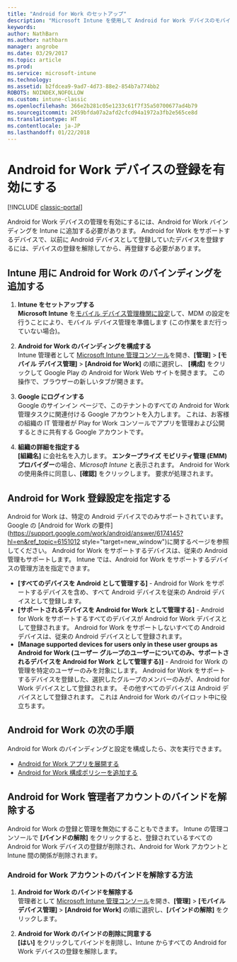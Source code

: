 ```yaml
---
title: "Android for Work のセットアップ"
description: "Microsoft Intune を使用して Android for Work デバイスのモバイル デバイス管理 (MDM) を有効にします。"
keywords: 
author: NathBarn
ms.author: nathbarn
manager: angrobe
ms.date: 03/29/2017
ms.topic: article
ms.prod: 
ms.service: microsoft-intune
ms.technology: 
ms.assetid: b2fdcea9-9ad7-4d73-88e2-854b7a774bb2
ROBOTS: NOINDEX,NOFOLLOW
ms.custom: intune-classic
ms.openlocfilehash: 366e2b281c05e1233c61f7f35a50700677ad4b79
ms.sourcegitcommit: 2459bfda07a2afd2cfcd94a1972a3fb2e565ce8d
ms.translationtype: HT
ms.contentlocale: ja-JP
ms.lasthandoff: 01/22/2018
---
```

# <a name="enable-enrollment-of-android-for-work-devices"></a>Android for Work デバイスの登録を有効にする

[!INCLUDE [classic-portal](../includes/classic-portal.md)]

Android for Work デバイスの管理を有効にするには、Android for Work バインディングを Intune に追加する必要があります。 Android for Work をサポートするデバイスで、以前に Android デバイスとして登録していたデバイスを登録するには、デバイスの登録を解除してから、再登録する必要があります。

## <a name="add-android-for-work-binding-for-intune"></a>Intune 用に Android for Work のバインディングを追加する

1. **Intune をセットアップする**<br>
**Microsoft Intune** を[モバイル デバイス管理機関に設定](/intune-classic/get-started/start-with-a-paid-subscription-to-microsoft-intune-step-8#enable-device-enrollment)して、MDM の設定を行うことにより、モバイル デバイス管理を準備します (この作業をまだ行っていない場合)。

2. **Android for Work のバインディングを構成する**<br>
    Intune 管理者として [Microsoft Intune 管理コンソール](https://manage.microsoft.com)を開き、**[管理]** &gt; **[モバイル デバイス管理]** &gt; **[Android for Work]** の順に選択し、 **[構成]** をクリックして Google Play の Android for Work Web サイトを開きます。 この操作で、ブラウザーの新しいタブが開きます。

3. **Google にログインする**<br>
   Google のサインイン ページで、このテナントのすべての Android for Work 管理タスクに関連付ける Google アカウントを入力します。 これは、お客様の組織の IT 管理者が Play for Work コンソールでアプリを管理および公開するときに共有する Google アカウントです。

4. **組織の詳細を指定する**<br>
   **[組織名]** に会社名を入力します。 **エンタープライズ モビリティ管理 (EMM) プロバイダー**の場合、*Microsoft Intune* と表示されます。 Android for Work の使用条件に同意し、**[確認]** をクリックします。 要求が処理されます。

## <a name="specify-android-for-work-enrollment-settings"></a>Android for Work 登録設定を指定する
   Android for Work は、特定の Android デバイスでのみサポートされています。 Google の [Android for Work の要件](https://support.google.com/work/android/answer/6174145?hl=en&ref_topic=6151012 style="target=new_window")に関するページを参照してください。  Android for Work をサポートするデバイスは、従来の Android 管理もサポートします。  Intune では、Android for Work をサポートするデバイスの管理方法を指定できます。

   - **[すべてのデバイスを Android として管理する]** - Android for Work をサポートするデバイスを含め、すべて Android デバイスを従来の Android デバイスとして登録します。
   - **[サポートされるデバイスを Android for Work として管理する]** - Android for Work をサポートするすべてのデバイスが Android for Work デバイスとして登録されます。 Android for Work をサポートしないすべての Android デバイスは、従来の Android デバイスとして登録されます。
   - **[Manage supported devices for users only in these user groups as Android for Work (ユーザー グループのユーザーについてのみ、サポートされるデバイスを Android for Work として管理する)]** - Android for Work の管理を特定のユーザーのみを対象にします。 Android for Work をサポートするデバイスを登録した、選択したグループのメンバーのみが、Android for Work デバイスとして登録されます。 その他すべてのデバイスは Android デバイスとして登録されます。 これは Android for Work のパイロット中に役立ちます。

## <a name="next-steps-for-android-for-work"></a>Android for Work の次の手順
Android for Work のバインディングと設定を構成したら、次を実行できます。
- [Android for Work アプリを展開する](android-for-work-apps.md)
- [Android for Work 構成ポリシーを追加する](android-for-work-policy-settings-in-microsoft-intune.md)

## <a name="unbinding-your-android-for-work-administrative-account"></a>Android for Work 管理者アカウントのバインドを解除する

Android for Work の登録と管理を無効にすることもできます。 Intune の管理コンソールで **[バインドの解除]** をクリックすると、登録されているすべての Android for Work デバイスの登録が削除され、Android for Work アカウントと Intune 間の関係が削除されます。

### <a name="how-to-unbind-an-android-for-work-account"></a>Android for Work アカウントのバインドを解除する方法

1. **Android for Work のバインドを解除する**<br>
    管理者として [Microsoft Intune 管理コンソール](https://manage.microsoft.com)を開き、**[管理]** &gt; **[モバイル デバイス管理]** &gt; **[Android for Work]** の順に選択し、**[バインドの解除]** をクリックします。

2. **Android for Work のバインドの削除に同意する**<br>
  **[はい]** をクリックしてバインドを削除し、Intune からすべての Android for Work デバイスの登録を解除します。
